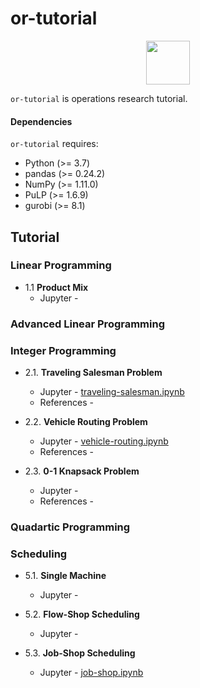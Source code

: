# or-tutorial

<p align="center">
  <img height="70" src="https://upload.wikimedia.org/wikipedia/en/a/a7/COIN_OR_LOGO.png" />
</p>

`or-tutorial` is operations research tutorial.

#### Dependencies

`or-tutorial` requires:

* Python (>= 3.7)
* pandas (>= 0.24.2)
* NumPy (>= 1.11.0)
* PuLP (>= 1.6.9)
* gurobi (>= 8.1)

## Tutorial

### Linear Programming

- 1.1 **Product Mix**
  - Jupyter - []()

### Advanced Linear Programming

### Integer Programming

- 2.1. **Traveling Salesman Problem**
  - Jupyter - [traveling-salesman.ipynb](https://nbviewer.jupyter.org/github/unerue/or-tutorial/blob/master/examples/traveling-salesman.ipynb)
  - References - []()

- 2.2. **Vehicle Routing Problem**
  - Jupyter - [vehicle-routing.ipynb](https://nbviewer.jupyter.org/github/unerue/or-tutorial/blob/master/examples/vehicle-routing.ipynb)
  - References - []()

- 2.3. **0-1 Knapsack Problem**
  - Jupyter - []()
  - References - []()

### Quadartic Programming

### Scheduling

- 5.1. **Single Machine**
  - Jupyter - []()

- 5.2. **Flow-Shop Scheduling**
  - Jupyter - []()

- 5.3. **Job-Shop Scheduling**
  - Jupyter - [job-shop.ipynb]()
